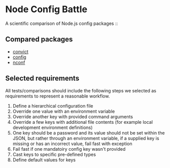 # Node Config Battle

A scientific comparison of Node.js config packages ::

## Compared packages

*   [convict](https://www.npmjs.com/package/convict)
*   [config](https://www.npmjs.com/package/config)
*   [nconf](https://www.npmjs.com/package/nconf)

## Selected requirements

All tests/comparisons should include the following steps we selected as requirements to represent a reasonable workflow.

1.  Define a hierarchical configuration file
2.  Override one value with an environment variable
3.  Override another key with provided command arguments
4.  Override a few keys with additional file contents (for example local development environment definitions)
5.  One key should be a password and its value should not be set within the JSON, but rather through an environment variable, if a supplied key is missing or has an incorrect value, fail fast with exception
6. Fail fast if one mandatoiry config key wasn't provided
7. Cast keys to specific pre-defined types
8. Define default values for keys
